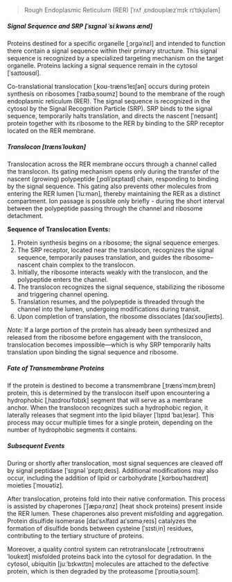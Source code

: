 
> Rough Endoplasmic Reticulum (RER) [ˈrʌf ˌɛndoʊplæzˈmɪk rɪˈtɪkjʊləm]

##### Signal Sequence and SRP [ˈsɪɡnəl ˈsiːkwəns ænd]  

Proteins destined for a specific organelle [ˌɔrɡəˈnɛl] and intended to function there contain a signal sequence within their primary structure. This signal sequence is recognized by a specialized targeting mechanism on the target organelle. Proteins lacking a signal sequence remain in the cytosol [ˈsaɪtoʊsɑl].

Co-translational translocation [ˌkoʊ-trænsˈleɪʃən] occurs during protein synthesis on ribosomes [ˈraɪbəˌsoʊmz] bound to the membrane of the rough endoplasmic reticulum (RER). The signal sequence is recognized in the cytosol by the Signal Recognition Particle (SRP). SRP binds to the signal sequence, temporarily halts translation, and directs the nascent [ˈneɪsənt] protein together with its ribosome to the RER by binding to the SRP receptor located on the RER membrane.

##### Translocon [trænsˈloʊkɑn]  

Translocation across the RER membrane occurs through a channel called the translocon. Its gating mechanism opens only during the transfer of the nascent (growing) polypeptide [ˌpɑliˈpɛptaɪd] chain, responding to binding by the signal sequence. This gating also prevents other molecules from entering the RER lumen [ˈluːmən], thereby maintaining the RER as a distinct compartment. Ion passage is possible only briefly - during the short interval between the polypeptide passing through the channel and ribosome detachment.

**Sequence of Translocation Events:**  

1. Protein synthesis begins on a ribosome; the signal sequence emerges.  
2. The SRP receptor, located near the translocon, recognizes the signal sequence, temporarily pauses translation, and guides the ribosome–nascent chain complex to the translocon.  
3. Initially, the ribosome interacts weakly with the translocon, and the polypeptide enters the channel.  
4. The translocon recognizes the signal sequence, stabilizing the ribosome and triggering channel opening.  
5. Translation resumes, and the polypeptide is threaded through the channel into the lumen, undergoing modifications during transit.  
6. Upon completion of translation, the ribosome dissociates [daɪˈsoʊʃieɪts].

*Note:* If a large portion of the protein has already been synthesized and released from the ribosome before engagement with the translocon, translocation becomes impossible—which is why SRP temporarily halts translation upon binding the signal sequence and ribosome.

##### **Fate of Transmembrane Proteins**  

If the protein is destined to become a transmembrane [ˌtrænsˈmɛmˌbreɪn] protein, this is determined by the translocon itself upon encountering a hydrophobic [ˌhaɪdroʊˈfɑbɪk] segment that will serve as a membrane anchor. When the translocon recognizes such a hydrophobic region, it laterally releases that segment into the lipid bilayer [ˈlɪpɪd ˈbaɪˌleɪər]. This process may occur multiple times for a single protein, depending on the number of hydrophobic segments it contains.

##### **Subsequent Events**  

During or shortly after translocation, most signal sequences are cleaved off by signal peptidase [ˈsɪɡnəl ˈpɛptɪˌdeɪs]. Additional modifications may also occur, including the addition of lipid or carbohydrate [ˌkɑrboʊˈhaɪdreɪt] moieties [ˈmoʊətiz].

After translocation, proteins fold into their native conformation. This process is assisted by chaperones [ˈʃæpəˌrɑnz] (heat shock proteins) present inside the RER lumen. These chaperones also prevent misfolding and aggregation. Protein disulfide isomerase [daɪˈsʌlfaɪd aɪˈsɑməˌreɪs] catalyzes the formation of disulfide bonds between cysteine [ˈsɪstiˌin] residues, contributing to the tertiary structure of proteins.

Moreover, a quality control system can retrotranslocate [ˌrɛtroʊtrænsˈloʊkeɪt] misfolded proteins back into the cytosol for degradation. In the cytosol, ubiquitin [juːˈbɪkwɪtɪn] molecules are attached to the defective protein, which is then degraded by the proteasome [ˈproʊtiəˌsoʊm].
